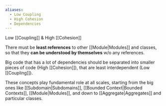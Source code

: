 ```yaml
---
aliases:
  - Low Coupling
  - High Cohesion
  - Dependencies
---
```

Low [[Coupling]] & High [[Cohesion]]

There must be **least references** to other [[Module|Modules]] and classes, so that they **can be understood by themselves** w/o any references.

Big code that has a lot of dependencies should be separated into smaller pieces of code (High [[Cohesion]]), that are least interdependent (Low [[Coupling]]).

These concepts play fundamental role at all scales, starting from the big ones like [[Subdomain|Subdomains]], [[Bounded Context|Bounded Contexts]], [[Module|Modules]], and down to [[Aggregate|Aggregates]] and particular classes.
